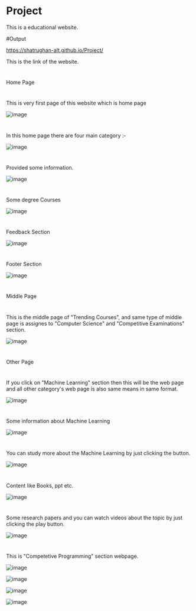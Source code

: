 # Project

This is a educational website.

#Output

https://shatrughan-alt.github.io/Project/

This is the link of the website. 


#
Home Page

#

#
This is very first page of this website which is home page


![image](https://github.com/Shatrughan-alt/Project/assets/84929529/790b37f8-bbd2-4aea-9286-7757bf4959d3)


#
In this home page there are four main category :-


![image](https://github.com/Shatrughan-alt/Project/assets/84929529/b1974e05-e5e8-4d8b-9e65-7a4f25317f15)


#
Provided some information.


![image](https://github.com/Shatrughan-alt/Project/assets/84929529/0ed138c2-15df-4b04-8f70-3164cdece16d)


#
Some degree Courses


![image](https://github.com/Shatrughan-alt/Project/assets/84929529/f41f32c5-904b-4c11-9837-2f7e555109c7)

#
Feedback Section


![image](https://github.com/Shatrughan-alt/Project/assets/84929529/042ddd5f-093f-4127-99c9-ccda4d5bfb6c)


#
Footer Section

![image](https://github.com/Shatrughan-alt/Project/assets/84929529/b64a706b-d7ad-41e4-8abe-2ad96c0afe5d)

#
Middle Page

#
# 
This is the middle page of "Trending Courses", and same type of middle page is assignes to "Computer Science" and "Competitive Examinations" section.


![image](https://github.com/Shatrughan-alt/Project/assets/84929529/a4f77a5e-b7d6-418f-9841-08367958f872)



#
Other Page

#


#
If you click on "Machine Learning" section then this will be the web page and all other category's web page is also same means in same format.


![image](https://github.com/Shatrughan-alt/Project/assets/84929529/0e87b547-c1b5-464a-a16b-10a9bea22820)

#
Some information about Machine Learning

![image](https://github.com/Shatrughan-alt/Project/assets/84929529/b4e755df-222f-4db2-8e0c-d9dbb7dd5d03)

#
You can study more about the Machine Learning by just clicking the button.

![image](https://github.com/Shatrughan-alt/Project/assets/84929529/6a666cd8-1f9b-4038-b099-af458215ea0b)

#
Content like Books, ppt etc.

![image](https://github.com/Shatrughan-alt/Project/assets/84929529/bedf1748-718e-44ed-8fa7-201a2c93a5ff)

#
Some research papers and you can watch videos about the topic by just clicking the play button.

![image](https://github.com/Shatrughan-alt/Project/assets/84929529/232da297-99c1-4c22-bea3-d827e3d3221d)





#
This is "Competetive Programming" section webpage.

![image](https://github.com/Shatrughan-alt/Project/assets/84929529/82bff4a9-0500-462d-8c4e-744466088972)

![image](https://github.com/Shatrughan-alt/Project/assets/84929529/589159e7-0209-4884-b2d9-a1affc561402)

![image](https://github.com/Shatrughan-alt/Project/assets/84929529/08ccc9ec-092a-49c8-be63-9ed480157a6d)

![image](https://github.com/Shatrughan-alt/Project/assets/84929529/0152ac86-72f5-4d8e-a907-16153d98265d)




